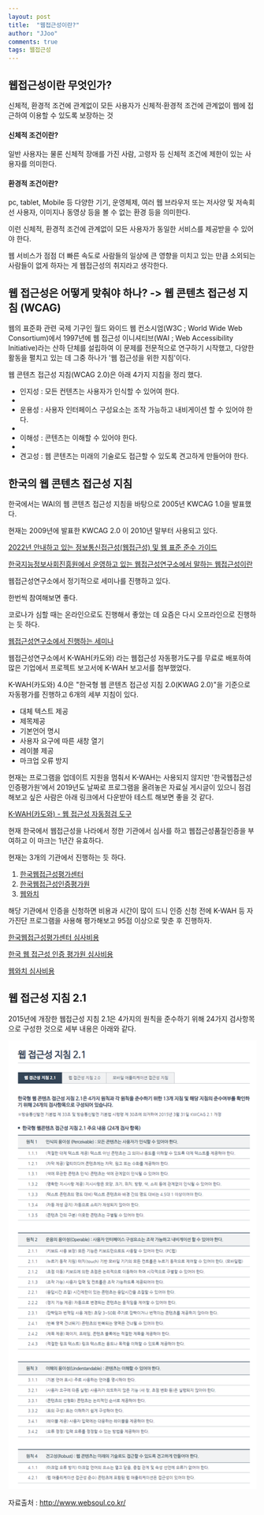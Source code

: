```yaml
---
layout: post
title:  "웹접근성이란?"
author: "JJoo"
comments: true
tags: 웹접근성
---
```


## 웹접근성이란 무엇인가? 

신체적, 환경적 조건에 관계없이 모든 사용자가 신체적·환경적 조건에 관계없이 웹에 접근하여 이용할 수 있도록 보장하는 것

#### 신체적 조건이란? 

일반 사용자는 물론 신체적 장애를 가진 사람, 고령자 등 신체적 조건에 제한이 있는 사용자를 의미한다. 

#### 환경적 조건이란?

pc, tablet, Mobile 등 다양한 기기, 운영체제, 여러 웹 브라우저 또는 저사양 및 저속회선 사용자, 이미지나 동영상 등을 볼 수 없는 환경 등을 의미한다. 

이런 신체적, 환경적 조건에 관계없이 모든 사용자가 동일한 서비스를 제공받을 수 있어야 한다. 

웹 서비스가 점점 더 빠른 속도로 사람들의 일상에 큰 영향을 미치고 있는 만큼 소외되는 사람들이 없게 하자는 게 웹접근성의 취지라고 생각한다. 

## 웹 접근성은 어떻게 맞춰야 하나? -> 웹 콘텐츠 접근성 지침 (WCAG)

웹의 표준화 관련 국제 기구인 월드 와이드 웹 컨소시엄(W3C ; World Wide Web Consortium)에서 
1997년에 웹 접근성 이니셔티브(WAI ; Web Accessibility Initiative)라는 산하 단체를 설립하여 이 문제를 전문적으로 연구하기 시작했고,
다양한 활동을 펼치고 있는 데 그중 하나가 '웹 접근성을 위한 지침'이다. 

웹 콘텐츠 접근성 지침(WCAG 2.0)은 아래 4가지 지침을 정리 했다. 

- 인지성 : 모든 컨텐츠는 사용자가 인식할 수 있어여 한다.
- 
- 운용성 : 사용자 인터페이스 구성요소는 조작 가능하고 내비게이션 할 수 있어야 한다. 
- 
- 이해성 : 콘텐츠는 이해할 수 있어야 한다.
- 
- 견고성 : 웹 콘텐츠는 미래의 기술로도 접근할 수 있도록 견고하게 만들어야 한다. 



## 한국의 웹 콘텐츠 접근성 지침 

한국에서는 WAI의 웹 콘텐츠 접근성 지침을 바탕으로 2005년 KWCAG 1.0을 발표했다. 

현재는 2009년에 발표한 KWCAG 2.0 이 2010년 말부터 사용되고 있다. 

[2022년 안내하고 있는 정보통신접근성(웹접근성) 및 웹 표준 준수 가이드](https://news.seoul.go.kr/gov/archives/47485)

[한국지능정보사회진흥원에서 운영하고 있는 웹접근성연구소에서 말하는 웹접근성이란](https://www.wah.or.kr:444/Accessibility/define.asp)

웹접근성연구소에서 정기적으로 세미나를 진행하고 있다. 

한번씩 참여해보면 좋다. 

코로나가 심할 때는 온라인으로도 진행해서 좋았는 데 요즘은 다시 오프라인으로 진행하는 듯 하다. 

[웹접근성연구소에서 진행하는 세미나](https://www.wah.or.kr:444/Education/seminar_request.asp)

웹접근성연구소에서 K-WAH(카도와) 라는 웹접근성 자동평가도구를 무료로 배포하여 많은 기업에서 프로젝트 보고서에 K-WAH 보고서를 첨부했었다. 

K-WAH(카도와) 4.0은  "한국형 웹 콘텐츠 접근성 지침 2.0(KWAG 2.0)"을 기준으로 자동평가를 진행하고 6개의 세부 지침이 있다. 

- 대체 텍스트 제공 
- 제목제공
- 기본언어 명시 
- 사용자 요구에 따른 새창 열기
- 레이블 제공
- 마크업 오류 방지 


현재는 프로그램을 업데이트 지원을 멈춰서 K-WAH는 사용되지 않지만 '한국웹접근성인증평가원'에서 2019년도 날짜로 프로그램을 올려놓은 자료실 게시글이 있으니 
점검해보고 싶은 사람은 아래 링크에서 다운받아 테스트 해보면 좋을 것 같다. 

[K-WAH(카도와) - 웹 접근성 자동점검 도구]([https://codedragon.tistory.com/2748](http://www.wa.or.kr/board/view.asp?sn=10025&page=1&search=&SearchString=&BoardID=0004&cate=))

현재 한국에서 웹접근성을 나라에서 정한 기관에서 심사를 하고 웹접근성품질인증을 부여하고 이 마크는 1년간 유효하다.

현재는 3개의 기관에서 진행하는 듯 하다. 

1. [한국웹접근성평가센터](http://www.kwacc.or.kr/)
2. [한국웹접근성인증평가원](http://www.wa.or.kr/)
3. [웹와치](https://webwatch.or.kr:50010/)

해당 기관에서 인증을 신청하면 비용과 시간이 많이 드니 인증 신청 전에 K-WAH 등 자가진단 프로그램을 사용해 평가해보고 95점 이상으로 맞춘 후 진행하자.

[한국웹접근성평가센터 심사비용](http://www.kwacc.or.kr/Certification/Criterion)

[한국 웹 접근성 인증 평가원 심사비용](http://www.wa.or.kr/m1/sub4.asp)

[웹와치 심사비용](https://webwatch.or.kr:50010/WA/010401.html?MenuCD=140)


## 웹 접근성 지침 2.1

2015년에 개장한 웹접근성 지침 2.1은 4가지의 원칙을 준수하기 위해 24가지 검사항목으로 구성한 것으로 세부 내용은 아래와 같다. 

![웹접근성지침2.1 세부내용](/images/웹접근성지침2.1.png "웹접근성지침2.1 세부내용")

자료출처 : http://www.websoul.co.kr/ 


